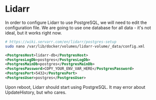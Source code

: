 # Lidarr

In order to configure Lidarr to use PostgreSQL, we will need to edit the configuration file.
We are going to use one database for all data - it's not ideal, but it works right now.

```sh
# https://wiki.servarr.com/en/lidarr/postgres-setup
sudo nano /var/lib/docker/volumes/lidarr-volume/_data/config.xml
```

```XML
<PostgresHost>lidarr-db</PostgresHost>
<PostgresLogDb>postgres</PostgresLogDb>
<PostgresMainDb>postgres</PostgresMainDb>
<PostgresPassword>COPY_YOUR_ENV_VAR_HERE</PostgresPassword>
<PostgresPort>5432</PostgresPort>
<PostgresUser>postgres</PostgresUser>
```

Upon reboot, Lidarr should start using PostgreSQL. It may error about UpdateHistory, but who cares.
